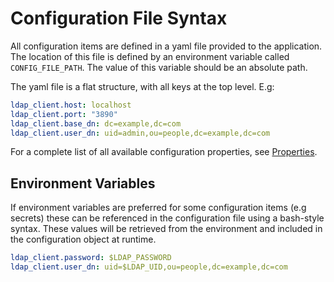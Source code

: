 # Configuration File Syntax
All configuration items are defined in a yaml file provided to the application.
The location of this file is defined by an environment variable called 
`CONFIG_FILE_PATH`. The value of this variable should be an absolute path.

The yaml file is a flat structure, with all keys at the top level. E.g:

```yaml
ldap_client.host: localhost
ldap_client.port: "3890"
ldap_client.base_dn: dc=example,dc=com
ldap_client.user_dn: uid=admin,ou=people,dc=example,dc=com
```

For a complete list of all available configuration properties, see [Properties](properties.md).

## Environment Variables
If environment variables are preferred for some configuration items (e.g secrets)
these can be referenced in the configuration file using a bash-style syntax. These
values will be retrieved from the environment and included in the configuration
object at runtime.

```yaml
ldap_client.password: $LDAP_PASSWORD 
ldap_client.user_dn: uid=$LDAP_UID,ou=people,dc=example,dc=com
```
